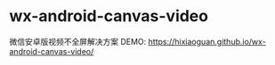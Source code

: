 # wx-android-canvas-video
微信安卓版视频不全屏解决方案
DEMO: https://hixiaoguan.github.io/wx-android-canvas-video/
